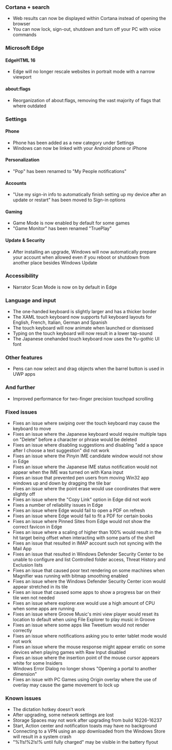 ### Cortana + search
- Web results can now be displayed within Cortana instead of opening the browser
- You can now lock, sign-out, shutdown and turn off your PC with voice commands

### Microsoft Edge
#### EdgeHTML 16
- Edge will no longer rescale websites in portrait mode with a narrow viewport

#### about:flags
- Reorganization of about:flags, removing the vast majority of flags that where outdated

### Settings
#### Phone
- Phone has been added as a new category under Settings
- Windows can now be linked with your Android phone or iPhone

#### Personalization
- "Pop" has been renamed to "My People notifications"

#### Accounts
- "Use my sign-in info to automatically finish setting up my device after an update or restart" has been moved to Sign-in options

#### Gaming
- Game Mode is now enabled by default for some games
- "Game Monitor" has been renamed "TruePlay"

#### Update & Security
- After installing an upgrade, Windows will now automatically prepare your account when allowed even if you reboot or shutdown from another place besides Windows Update

### Accessibility
- Narrator Scan Mode is now on by default in Edge

### Language and input
- The one-handed keyboard is slightly larger and has a thicker border
- The XAML touch keyboard now supports full keyboard layouts for English, French, Italian, German and Spanish
- The touch keyboard will now animate when launched or dismissed
- Typing on the touch keyboard will now result in a lower tap-sound
- The Japanese onehanded touch keyboard now uses the Yu-gothic UI font

### Other features
- Pens can now select and drag objects when the barrel button is used in UWP apps

### And further
- Improved performance for two-finger precision touchpad scrolling

### Fixed issues
- Fixes an issue where swiping over the touch keyboard may cause the keyboard to move
- Fixes an issue where the Japanese keyboard would require multiple taps on "Delete" before a character or phrase would be deleted
- Fixes an issue where disabling suggestions and disabling "add a space after I choose a text suggestion" did not work
- Fixes an issue where the Pinyin IME candidate window would not show in Edge
- Fixes an issue where the Japanese IME status notification would not appear when the IME was turned on with Kana input
- Fixes an issue that prevented pen users from moving Win32 app windows up and down by dragging the tile bar
- Fixes an issue where the point erase would use coordinates that were slightly off
- Fixes an issue where the "Copy Link" option in Edge did not work
- Fixes a number of reliability issues in Edge
- Fixes an issue where Edge would fail to open a PDF on refresh
- Fixes an issue where Edge would fail to fit a PDF for certain books
- Fixes an issue where Pinned Sites from Edge would not show the correct favicon in Edge
- Fixes an issue where a scaling of higher than 100% would result in the hit target being offset when interacting with some parts of the shell
- Fixes an issue that resulted in IMAP account such not syncing with the Mail App
- Fixes an issue that resulted in Windows Defender Security Center to be unable to configure and list Controlled folder access, Threat History and Exclusion lists
- Fixes an issue that caused poor text rendering on some machines when Magnifier was running with bitmap smoothing enabled
- Fixes an issue where the Windows Defender Security Center icon would appear stretched in its tile
- Fixes an issue that caused some apps to show a progress bar on their tile wen not needed
- Fixes an issue where explorer.exe would use a high amount of CPU when some apps are running
- Fixes an issue where Groove Music's mini view player would reset its location to default when using File Explorer to play music in Groove
- Fixes an issue where some apps like Tweetium would not render correctly
- Fixes an issue where notifications asking you to enter tablet mode would not work
- Fixes an issue where the mouse response might appear erratic on some devices when playing games with Raw Input disabled
- Fixes an issue where the insertion point of the mouse cursor appears white for some Insiders
- Windows Error Dialog no longer shows "Opening a portal to another dimension"
- Fixes an issue with PC Games using Origin overlay where the use of overlay may cause the game movement to lock up

### Known issues
- The dictation hotkey doesn't work
- After upgrading, some network settings are lost
- Storage Spaces may not work after upgrading from build 16226-16237
- Start, Action center and notification toasts may have no background
- Connecting to a VPN using an app downloaded from the Windows Store will result in a system crash
- "%1!s!%2!s!% until fully charged" may be visible in the battery flyout